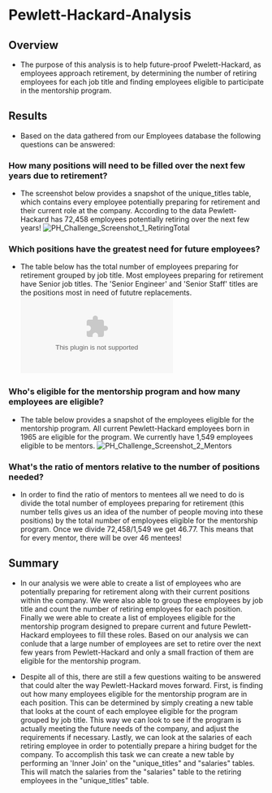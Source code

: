 # Pewlett-Hackard-Analysis

## Overview
- The purpose of this analysis is to help future-proof Pwelett-Hackard, as employees approach retirement, by determining the number of retiring employees for each job title and finding employees eligible to participate in the mentorship program. 

## Results
- Based on the data gathered from our Employees database the following questions can be answered:

### How many positions will need to be filled over the next few years due to retirement?
- The screenshot below provides a snapshot of the unique_titles table, which contains every employee potentially preparing for retirement and their current role at the company. According to the data Pewlett-Hackard has 72,458 employees potentially retiring over the next few years!
![PH_Challenge_Screenshot_1_RetiringTotal](https://user-images.githubusercontent.com/120291854/218882324-1ebe0bbe-4d1f-4d39-afa7-82ffb404fa1c.png)

### Which positions have the greatest need for future employees?
- The table below has the total number of employees preparing for retirement grouped by job title. Most employees preparing for retirement have Senior job titles. The 'Senior Engineer' and 'Senior Staff' titles are the positions most in need of fututre replacements.  
![retiring_titles.csv](https://github.com/JocquiBrown/Pewlett-Hackard-Analysis/files/10737412/retiring_titles.csv)

### Who's eligible for the mentorship program and how many employees are eligible?
- The table below provides a snapshot of the employees eligible for the mentorship program. All current Pewlett-Hackard employees born in 1965 are eligible for the program. We currently have 1,549 employees eligible to be mentors. 
![PH_Challenge_Screenshot_2_Mentors](https://user-images.githubusercontent.com/120291854/218882500-1ec0e3a6-6e66-40da-ba7c-a2cb6f11d24b.png)

### What's the ratio of mentors relative to the number of positions needed?
- In order to find the ratio of mentors to mentees all we need to do is divide the total number of employees preparing for retirement (this number tells gives us an idea of the number of people moving into these positions) by the total number of employees eligible for the mentorship program. Once we divide 72,458/1,549 we get 46.77. This means that for every mentor, there will be over 46 mentees!

## Summary
- In our analysis we were able to create a list of employees who are potentially preparing for retirement along with their current positions within the company. We were also able to group these employees by job title and count the number of retiring employees for each position. Finally we were able to create a list of employees eligible for the mentorship program designed to prepare current and future Pewlett-Hackard employees to fill these roles. Based on our analysis we can conlude that a large number of employees are set to retire over the next few years from Pewlett-Hackard and only a small fraction of them are eligible for the mentorship program. 

- Despite all of this, there are still a few questions waiting to be answered that could alter the way Pewlett-Hackard moves forward. First, is finding out how many employees eligible for the mentorship program are in each position. This can be determined by simply creating a new table that looks at the count of each employee eligible for the program grouped by job title. This way we can look to see if the program is actually meeting the future needs of the company, and adjust the requirements if necessary. Lastly, we can look at the salaries of each retiring employee in order to potentially prepare a hiring budget for the company. To accomplish this task we can create a new table by performing an 'Inner Join' on the "unique_titles" and "salaries" tables. This will match the salaries from the "salaries" table to the retiring employees in the "unique_titles" table.
